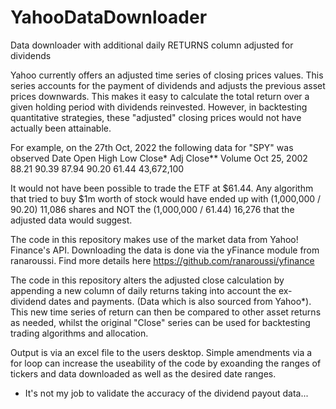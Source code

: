 # YahooDataDownloader

Data downloader with additional daily RETURNS column adjusted for dividends

Yahoo currently offers an adjusted time series of closing prices values. This series accounts for the payment of dividends and adjusts the previous asset prices downwards. This makes it easy to calculate the total return over a given holding period with dividends reinvested.
However, in backtesting quantitative strategies, these "adjusted" closing prices would not have actually been attainable.

For example, on the 27th Oct, 2022 the following data for "SPY" was observed
  Date	        Open	High	Low	  Close*	Adj Close**	Volume
  Oct 25, 2002	88.21	90.39	87.94	90.20	  61.44	      43,672,100

It would not have been possible to trade the ETF at $61.44. Any algorithm that tried to buy $1m worth of stock would have ended up with (1,000,000 / 90.20) 11,086 shares and NOT the (1,000,000 / 61.44) 16,276 that the adjusted data would suggest.

The code in this repository makes use of the market data from Yahoo! Finance's API. Downloading the data is done via the yFinance module from ranaroussi. Find more details here https://github.com/ranaroussi/yfinance

The code in this repository alters the adjusted close calculation by appending a new column of daily returns taking into account the ex-dividend dates and payments. (Data which is also sourced from Yahoo*). This new time series of return can then be compared to other asset returns as needed, whilst the original "Close" series can be used for backtesting trading algorithms and allocation.

Output is via an excel file to the users desktop. Simple amendments via a for loop can increase the useability of the code by exoanding the ranges of tickers and data downloaded as well as the desired date ranges.



* It's not my job to validate the accuracy of the dividend payout data...  

